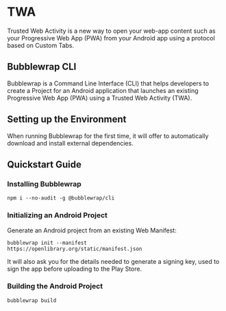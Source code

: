 # TWA

Trusted Web Activity is a new way to open your web-app content such as your Progressive Web App (PWA) from your Android app using a protocol based on Custom Tabs.

## Bubblewrap CLI

Bubblewrap is a Command Line Interface (CLI) that helps developers to create a Project for an Android application that launches an existing Progressive Web App (PWA) using a Trusted Web Activity (TWA).

## Setting up the Environment

When running Bubblewrap for the first time, it will offer to automatically download and install
external dependencies.

## Quickstart Guide

### Installing Bubblewrap

```shell
npm i --no-audit -g @bubblewrap/cli
```

### Initializing an Android Project
Generate an Android project from an existing Web Manifest:

```shell
bubblewrap init --manifest https://openlibrary.org/static/manifest.json
```

It will also ask you for the details needed to generate a signing key, used to sign the
app before uploading to the Play Store.

### Building the Android Project
```shell
bubblewrap build
```
